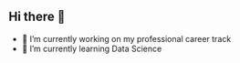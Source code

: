 ## Hi there 👋

- 🔭 I’m currently working on my professional career track
- 🌱 I’m currently learning Data Science
